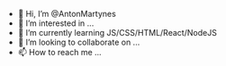 - 👋 Hi, I’m @AntonMartynes
- 👀 I’m interested in ...
- 🌱 I’m currently learning JS/CSS/HTML/React/NodeJS
- 💞️ I’m looking to collaborate on ...
- 📫 How to reach me ...

<!---
AntonMartynes/AntonMartynes is a ✨ special ✨ repository because its `README.md` (this file) appears on your GitHub profile.
You can click the Preview link to take a look at your changes.
--->

